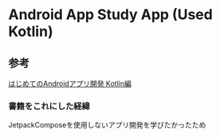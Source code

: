 # Android App Study App (Used Kotlin)

## 参考
[はじめてのAndroidアプリ開発 Kotlin編](https://www.amazon.co.jp/TECHNICAL-MASTER-%E3%81%AF%E3%81%98%E3%82%81%E3%81%A6%E3%81%AEAndroid%E3%82%A2%E3%83%97%E3%83%AA%E9%96%8B%E7%99%BA-Kotlin%E7%B7%A8-98/dp/4798065102/)

### 書籍をこれにした経緯
JetpackComposeを使用しないアプリ開発を学びたかったため

